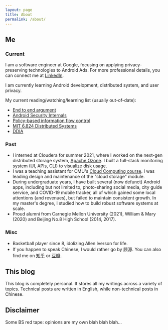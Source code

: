```yaml
---
layout: page
title: About
permalink: /about/
---
```


## Me
### Current
I am a software engineer at Google, focusing on applying privacy-preserving technologies to Android Ads. For more professional details, you can connect me at [LinkedIn](https://www.linkedin.com/in/gu-yuan/).

I am currently learning Android development, distributed system, and user privacy.

My current reading/watching/learning list (usually out-of-date):
- [End to end argument](https://web.mit.edu/Saltzer/www/publications/endtoend/endtoend.pdf)
- [Android Security Internals](https://github.com/rambhawan/Computer-Compiler-Lang/blob/master/Android%20Security%20Internals.pdf)
- [Policy-based information flow control](https://www.cs.cmu.edu/~jyang2/papers/p631-yang.pdf)
- [MIT 6.824 Distributed Systems](https://pdos.csail.mit.edu/6.824/)
- [DDIA](https://dataintensive.net/)

### Past
- I interned at Cloudera for summer 2021, where I worked on the next-gen distributed storage system, [Apache Ozone](https://ozone.apache.org/). I built a full-stack monitoring system (UI, APIs, CLI) to visualize disk usage.
- I was a teaching assistant for CMU's [Cloud Computing course](https://www.cs.cmu.edu/~msakr/15619-f21/). I was leading design and maintenance of the "cloud storage" module.
- During undergraduate years, I have built several (now defunct) Android apps, including but not limited to, photo-sharing social media, city guide service, and COVID-19 mobile tracker, all of which gained some local attentions (and revenues), but failed to maintain consistent growth. In my master's degree, I studied how to build robust software systems at scale.
- Proud alumni from Carnegie Mellon University (2021), William & Mary (2020) and Beijing No.8 High School (2014, 2017).

### Misc
- Basketball player since 8, idolizing Allen Iverson for life.
- If you happen to speak Chinese, I would rather go by 顾源. You can also find me on [知乎](https://www.zhihu.com/people/gu-yuan-46-28) or [豆瓣](https://www.douban.com/people/159427915/).

## This blog
This blog is completely personal. It stores all my writings across a variety of topics. Technical posts are written in English, while non-technical posts in Chinese.

## Disclaimer
Some BS red tape: opinions are my own blah blah blah...
